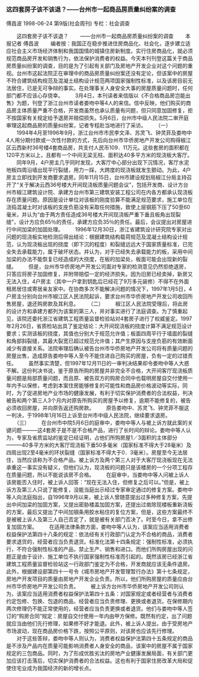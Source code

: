### 这四套房子该不该退？——台州市一起商品房质量纠纷案的调查
傅昌波
1998-06-24
第9版(社会周刊)
专栏：社会调查

　　这四套房子该不该退？
　　——台州市一起商品房质量纠纷案的调查
　　本报记者  傅昌波
　　编者按：我国正在稳步推进住房商品化、社会化，逐步建立适应社会主义市场经济体制和我国国情的城镇住房新制度。实行住房商品化，就必须规范商品房开发和销售行为，依法保护消费者的权益。今天本刊刊登这篇关于商品房质量纠纷案的调查，目的是为了引起有关部门及房地产开发企业对这个问题的重视。台州市这起法院正在审理中的商品房质量纠纷案还没有定论，但该案中的房屋不符合建筑结构规范及混凝土结构设计规范两项国家强制性标准，以及该房目前无法居住，已是无可争辩的事实。在处理事关人身安全大事的房屋质量问题时，任何部门都不应该心存侥幸。
　　3月4日，本刊读者来信版以《不合格商品房岂能出售》为题，刊登了浙江台州市读者娄吻中等4人的来信。信中反映，他们购买的商品房主体质量严重不合格，开发商虽然也承认质量有问题，但只同意加固修复，拒不按国家有关规定给予退房并赔偿损失。5月6日，台州市中级人民法院二审开庭审理这起商品房的质量纠纷案，记者专程赴当地进行了采访。
　　（一）
　　1994年4月至1996年9月，浙江台州市市民李文泽、苏灵飞、钟灵菲及娄吻中4人用分期付款或一次性付款的方式，先后向台州市华侨房地产开发公司购得椒江区云西新村36号楼4套商品房，共支付人民币109．11万元。这些套房的面积都在120平方米以上，且都有一个中间无梁无柱、面积达40多平方米的现浇板大客厅。
　　同年9月，4户房主几乎同时发现，大客厅中心部分出现下沉情况，客厅水泥地板四周沿墙出现平行裂缝，用力一踩，大跨度的现浇板就发生颤动。为此，4户房主立即找到开发商要求退房。同年11月15日，台州市建设规划局椒江分局主持召开了“关于解决云西36号楼大开间现浇板质量问题会议”，包括开发商、设计方台州市椒江建筑设计院、承建方台州市第三建筑安装工程公司在内各方都承认现浇板存在质量问题。原因是设计单位对该板的刚度验算不能满足规范要求，施工单位在浇捣混凝土时对该板的支座负筋没有采取任何措施，致使上层钢筋下压了50至60毫米，并认为“由于两方责任造成36号楼大开间现浇板严重下垂且板角出现裂缝”，设计方应负65％的责任，承建方应负35％的责任。最后，会议提出对房屋进行中间加梁的加固处理。
　　1996年12月30日，浙江省建筑设计研究院专家对出问题的现浇板实地检测后得出结论：根据建筑结构载荷规范及混凝土结构设计规范，认为现浇板出现的挠度（即下沉的程度）和裂缝远远大于国家质量标准，已完全失去承载能力，属于破坏状态。并认为，对于已经失去承载能力的板，采用中间加梁的办法不能恢复已经造成的大挠度，在板的加梁处，板面可能会出现新的裂缝。
　　但是，台州市华侨房地产开发公司面对专家的检测意见仍然拒绝退房，只答应将房子加固修复，并附带赔偿一定的经济损失。因为旧房已经卖掉，新房又无法入住，4户房主（其中一户拿到钥匙后已经花了9万多元装修）不得不在外面租房居住或寄居亲友家中。在协商多次不能解决问题的情况下，1997年1月5日，4户房主分别向台州市椒江区人民法院起诉，要求台州市华侨房地产开发公司收回所售房屋，退还购房款及其利息。
　　（二）
　　椒江区人民法院受理后，将此房的设计方和承建方都列为该案的第三人，并对事实进行了法庭调查。为了慎重起见，该院还委托浙江省建筑工程质量监督检验站对4套房子进行了权威鉴定。1997年2月26日，省质检站出具了鉴定结论：大开间现浇板的挠度计算不满足规范设计要求；实测该板的挠度，其值也分别大于规范允许值；板面四周平行于墙面的裂缝和角部斜裂缝，其最大裂宽已超过规范允许值；其产生原因与支座负筋的有效断面减少有直接关系。法院审理后确认被告台州市华侨房地产开发公司将有质量问题的房屋出售，造成原告娄吻中等人至今不能住进自己购买的房屋，负有一定的过错责任。
　　虽然事实清楚，但1997年12月11日的一审判决结果却令娄吻中等人大惑不解。这份判决书说，鉴于原告所购的房屋并非完全不合格，大开间客厅现浇板质量问题是局部质量问题，而且原、被告双方的购房合同中也载明房屋自交付使用一年内予以保修，考虑到本案住房能够修复的可能性和商品房价格波动等实际，同时，为了促进房地产业市场的健康发展，有利于切实保护消费者的合法权益，判决被告和两个第三人3个月内对原告所购买的房屋予以修复，逾期不能修复的，被告必须收回房屋，并向原告返还购房款。
　　原告娄吻中、苏灵飞、钟灵菲不服这一判决，于1998年1月16日上诉至台州市中级人民法院，继续要求退房。
　　（三）
　　在台州市中院5月6日的庭审中，娄吻中等人与被上诉方就此案的关键问题———这4套房子是不是不合格产品，进行了长时间的辩论。娄吻中等人认为，专家及省质监站的鉴定已经证明，占他们所购房屋1／3面积的主体部分———40多平方米的大客厅现浇板下垂50多毫米（国家标准不得大于28毫米）及四周出现2至4毫米的环状裂缝（国家标准不得大于0．3毫米）。房屋至今无法居住，当然应该称为不合格产品。被上诉方及两个第三人对于大客厅现浇板现在无法承重这一事实没有疑义，但他们认为，现浇板的问题只是该楼房的一个分项工程存在质量问题，所以不能说该房不合格。
　　在庭审中，当娄吻中等人问被上诉人该房能否入住时，被上诉人回答：“现在无法入住，但修复之后可以。”但是，被上诉方及第三人只说了能修复，没能当庭出示经过专家审定通过的修复方案。娄吻中等人向法庭指出，自1996年9月以来，被上诉人曾随意提出过多种修复方案，先提出中间加梁的加固方案，又提出密胁楼盖加固方案，还提出过凿除现楼板重新浇板的方案，最后又提出了中间加钢条用胶水粘住的复位方案，但是，这些方案最终不是被被上诉人及第三人自己否定了，就是被有关部门否决了。时至今日，拿不出修复加固方案。
　　在适用法律条款方面，娄吻中等人认为，该案应当适用消费者权益保护法第四十八条的规定：依法经有关行政部门认定为不合格的商品，消费者要求退货的，经营者应当负责退货。标准化法第十四条规定：强制性标准，必须执行，不符合强制性标准的产品，禁止生产、销售和进口。而他们所购房屋出现的问题正是由于设计、施工单位不执行国家强制性标准而引起的。既然该房已经浙江省建筑工程质量监督检验站这一行政部门鉴定为不合格，开发商就应该无条件退房。此外，根据建设部第四十一号令《城市房地产开发管理暂行办法》第十七条规定，房地产开发项目的质量由房地产开发企业负责。所以，他们所购房屋的质量应由台州市华侨房地产开发公司负责。
　　被上诉方台州市华侨房地产开发公司则认为，该案应当适用消费者权益保护法第四十五条：对国家规定或者经营者与消费者约定包修、包换、包退的商品，经营者应当负责修理、更换或者退货。在保修期内两次修理仍不能正常使用的，经营者应当负责更换或者退货。他们与娄吻中等人签订的“购房合同”规定：房屋自交付使用一年内由甲方保修。既然有约定，出了问题就应当由他们先行修理，如果修不好才能退。此外，被上诉人提出，由于受房地产市场波动，现在商品房价格下跌，按照公平原则，对该房也应该先行修理。
　　对于这些答辩，娄吻中等人则认为，消费者权益保护法第四十五条规定的商品是不涉及产品内在质量可能影响消费者人身安全的商品，该案中的房屋不属于国家规定的三包商品。同时，为了形成优胜劣汰的房地产业健康发展局面，有关部门更加应该打击落后，切实保护消费者的合法权益。这也有利于国家住房改革大局和促使住宅业成为我国经济的新的增长点。
